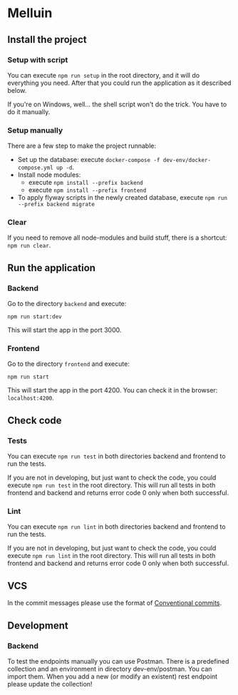 # Melluin

## Install the project

### Setup with script

You can execute `npm run setup` in the root directory, and it will do everything you need. 
After that you could run the application as it described below.

If you're on Windows, well... the shell script won't do the trick. You have to do it manually.  

### Setup manually

There are a few step to make the project runnable:

- Set up the database: execute `docker-compose -f dev-env/docker-compose.yml up -d`.
- Install node modules:
    - execute `npm install --prefix backend`
    - execute `npm install --prefix frontend`
- To apply flyway scripts in the newly created database, execute `npm run --prefix backend migrate`

### Clear

If you need to remove all node-modules and build stuff, there is a shortcut: `npm run clear`.

## Run the application

### Backend

Go to the directory `backend` and execute:

```shell
npm run start:dev
```

This will start the app in the port 3000.

### Frontend

Go to the directory `frontend` and execute:

```shell
npm run start
```

This will start the app in the port 4200. You can check it in the browser: `localhost:4200`.


## Check code

### Tests

You can execute `npm run test` in both directories backend and frontend to run the tests. 

If you are not in developing, but just want to check the code, you could execute `npm run test` 
in the root directory. This will run all tests in both frontend and backend and returns error code 0 
only when both successful.

### Lint

You can execute `npm run lint` in both directories backend and frontend to run the tests. 

If you are not in developing, but just want to check the code, you could execute `npm run lint` 
in the root directory. This will run all tests in both frontend and backend and returns error code 0 
only when both successful.
 
## VCS

In the commit messages please use the format of [Conventional commits](https://www.conventionalcommits.org/en/v1.0.0/).

## Development

### Backend

To test the endpoints manually you can use Postman. There is a predefined collection and an environment 
in directory dev-env/postman. You can import them.
When you add a new (or modify an existent) rest endpoint please update the collection!